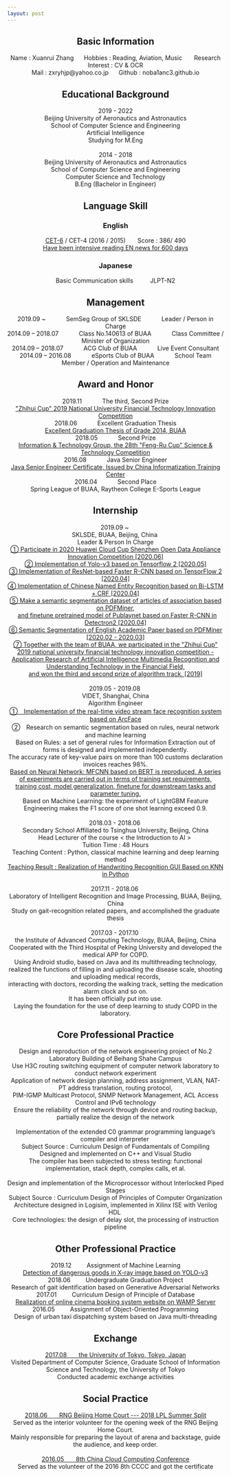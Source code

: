 ```yaml
---
layout: post
---
```


## <center>Basic Information</center>

<center>Name : Xuanrui Zhang      Hobbies : Reading, Aviation, Music       Research Interest : CV & OCR</center>
<center>Mail : zxryhjp@yahoo.co.jp      Github : noba1anc3.github.io</center>

## <center>Educational Background</center>

<center>2019 - 2022</center>
<center>Beijing University of Aeronautics and Astronautics</center>
<center>School of Computer Science and Engineering</center>
<center>Artificial Intelligence</center>
<center>Studying for M.Eng</center><br>

<center>2014 - 2018</center>
<center>Beijing University of Aeronautics and Astronautics</center>
<center>School of Computer Science and Engineering</center>
<center>Computer Science and Technology</center>
<center>B.Eng (Bachelor in Engineer)</center>

## <center>Language Skill</center>

### <center>English</center>

<center><a href="http://m.qpic.cn/psc?/fef49446-40e0-48c4-adcc-654c5015022c/90yfO.8bOadXEE4MiHsPn6TyffVgPNmGcjIvjOKMuxcAKJ1BZrBzbZJm2HeN8VaripjDuYYmI8vvcL1pckOBsQ!!/b&bo=VAROBlQETgYRCT4!&rf=viewer_4">CET-6</a> / CET-4 (2016 / 2015) &nbsp;&nbsp;&nbsp;&nbsp;&nbsp; Score : 386/ 490</center>

<center><a href="http://www.github.com/noba1anc3/en_news">
Have been intensive reading EN news for 600 days</a></center>

### <center>Japanese</center>

<center>Basic Communication skills &nbsp;&nbsp;&nbsp;&nbsp;&nbsp;&nbsp;&nbsp;&nbsp; JLPT-N2</center>

## <center>Management</center>

<center> 2019.09 ~  &nbsp;&nbsp;&nbsp;&nbsp;&nbsp;&nbsp;&nbsp;&nbsp;&nbsp;&nbsp; 
SemSeg Group of SKLSDE &nbsp;&nbsp;&nbsp;&nbsp;&nbsp;&nbsp;&nbsp;&nbsp;&nbsp;&nbsp; Leader / Person in Charge</center>

<center> 2014.09 – 2018.07 &nbsp;&nbsp;&nbsp;&nbsp;&nbsp;&nbsp;&nbsp;&nbsp;&nbsp;&nbsp; 
Class No.140613 of BUAA &nbsp;&nbsp;&nbsp;&nbsp;&nbsp;&nbsp;&nbsp;&nbsp;&nbsp;&nbsp; Class Committee / Minister of Organization</center>

<center> 2014.09 – 2018.07 &nbsp;&nbsp;&nbsp;&nbsp;&nbsp;&nbsp;&nbsp;&nbsp;&nbsp;&nbsp; 
ACG Club of BUAA &nbsp;&nbsp;&nbsp;&nbsp;&nbsp;&nbsp;&nbsp;&nbsp;&nbsp;&nbsp; Live Event Consultant</center>

<center>2014.09 – 2016.08 &nbsp;&nbsp;&nbsp;&nbsp;&nbsp;&nbsp;&nbsp;&nbsp;&nbsp;&nbsp; 
eSports Club of BUAA &nbsp;&nbsp;&nbsp;&nbsp;&nbsp;&nbsp;&nbsp;&nbsp;&nbsp;&nbsp; School Team Member / Operation and Maintenance</center>

## <center>Award and Honor</center>

<center>2019.11 &nbsp;&nbsp;&nbsp;&nbsp;&nbsp;&nbsp;&nbsp;&nbsp;&nbsp;&nbsp; The third, Second Prize <br>
<a href="http://m.qpic.cn/psc?/fef49446-40e0-48c4-adcc-654c5015022c/90yfO.8bOadXEE4MiHsPn64qNm51rLgAai7.Wdd69I4jNTfeUmBiRviOWdww2JZxEQJ2WmRkpij4t73uFKp6Vw!!/b&bo=CwtABlQM.gYDCc4!&rf=viewer_4">
"Zhihui Cup" 2019 National University Financial Technology Innovation Competition</a></center>

<center>2018.06 &nbsp;&nbsp;&nbsp;&nbsp;&nbsp;&nbsp;&nbsp;&nbsp;&nbsp;&nbsp; Excellent Graduation Thesis <br>
<a href="http://m.qpic.cn/psc?/fef49446-40e0-48c4-adcc-654c5015022c/90yfO.8bOadXEE4MiHsPn0UBm6Jr6mYr41cemrSkByfnoZcEUrB2.JZSuXZOjpIzNLNN3tMV1Ec4flJcMD0RzA!!/b&bo=QAYnCAYN*RADCaM!&rf=viewer_4">
Excellent Graduation Thesis of Grade 2014, BUAA</a></center>

<center>2018.05 &nbsp;&nbsp;&nbsp;&nbsp;&nbsp;&nbsp;&nbsp;&nbsp;&nbsp;&nbsp; Second Prize <br>
<a href="http://m.qpic.cn/psc?/fef49446-40e0-48c4-adcc-654c5015022c/90yfO.8bOadXEE4MiHsPn845wJkoLXf*8GIlqmg.rx6CyjvYPYPKxSZOttN3wbat67Qo.E8E*rcVxWZcXaculA!!/b&bo=LgRVAi4EVQIDCSw!&rf=viewer_4">
Information & Technology Group, the 28th "Feng-Ru Cup" Science & Technology Competition</a></center>

<center>2016.08 &nbsp;&nbsp;&nbsp;&nbsp;&nbsp;&nbsp;&nbsp;&nbsp;&nbsp;&nbsp; Java Senior Engineer <br>
<a href="http://m.qpic.cn/psc?/fef49446-40e0-48c4-adcc-654c5015022c/90yfO.8bOadXEE4MiHsPn3g9S5qc*oXkNhVBvm1Nq.6xhTqNgPHktWroajJv.g7RYgYvxUwaHplX7VzrLL52IA!!/b&bo=VQhABnAIVAYRCQ8!&rf=viewer_4">
Java Senior Engineer Certificate, Issued by China Informatization Training Center</a></center>

<center>2016.04 &nbsp;&nbsp;&nbsp;&nbsp;&nbsp;&nbsp;&nbsp;&nbsp;&nbsp;&nbsp; Second Place <br>
Spring League of BUAA, Raytheon College E-Sports League</center>

## <center>Internship</center>

<center>2019.09 ~ <br>
SKLSDE, BUAA, Beijing, China <br>
Leader & Person In Charge <br>
<a href="https://github.com/Noba1anc3/trash_classify_competition">
①  Participate in 2020 Huawei Cloud Cup Shenzhen Open Data Appliance Innovation Competition [2020.06]</a><br>
<a href="https://github.com/Noba1anc3/yolov3-tf2">
②  Implementation of Yolo-v3 based on Tensorflow 2 [2020.05]</a><br>
<a href="https://github.com/Noba1anc3/Faster-RCNN-TensorFlow-2">
③  Implementation of ResNet-based Faster R-CNN based on TensorFlow 2 [2020.04]</a><br>
<a href="https://github.com/Noba1anc3/CH-NER">
④  Implementation of Chinese Named Entity Recognition based on Bi-LSTM + CRF [2020.04]</a><br>
<a href="https://github.com/Noba1anc3/Company-Articles-PDF-SemSeg">
⑤  Make a semantic segmentation dataset of articles of association based on PDFMiner</a>,<br> 
<a href="https://github.com/Noba1anc3/Publaynet">
and finetune pretrained model of Publaynet based on Faster R-CNN in Detectron2 [2020.04]</a><br>
<a href="https://github.com/Noba1anc3/Academic-Paper-PDF-SemSeg">
⑥  Semantic Segmentation of English Academic Paper based on PDFMiner [2020.02 - 2020.03]</a><br>
<a href="http://m.qpic.cn/psc?/fef49446-40e0-48c4-adcc-654c5015022c/90yfO.8bOadXEE4MiHsPn64qNm51rLgAai7.Wdd69I4jNTfeUmBiRviOWdww2JZxEQJ2WmRkpij4t73uFKp6Vw!!/b&bo=CwtABlQM.gYDCc4!&rf=viewer_4">
⑦  Together with the team of BUAA, we participated in the "Zhihui Cup" 2019 national university financial technology innovation competition - <br> Application Research of Artificial Intelligence Multimedia Recognition and Understanding Technology in the Financial Field,<br>
 and won the third and second prize of algorithm track. [2019] </a></center><br>

<center>2019.05 - 2019.08 <br>
VIDET, Shanghai, China <br>
Algorithm Engineer <br>
<a href="https://github.com/Noba1anc3/ArcFace">
①　Implementation of the real-time video stream face recognition system based on ArcFace </a><br>
②　Research on semantic segmentation based on rules, neural network and machine learning <br>
Based on Rules: a set of general rules for Information Extraction out of forms is designed and implemented independently. <br>
The accuracy rate of key-value pairs on more than 100 customs declaration invoices reaches 98%. <br>
<a href="https://github.com/Noba1anc3/MFCN">
Based on Neural Network: MFCNN based on BERT is reproduced. A series of experiments are carried out in terms of training set requirements, <br>
training cost, model generalization, finetune for downstream tasks and parameter tuning. </a><br>
Based on Machine Learning: the experiment of LightGBM Feature Engineering makes the F1 score of one shot learning exceed 0.9. </center><br>

<center>2018.03 - 2018.06 <br>
Secondary School Affiliated to Tsinghua University, Beijing, China<br>
Head Lecturer of the course < the Introduction to AI > <br>
Tuition Time : 48 Hours  <br>
Teaching Content : Python, classical machine learning and deep learning method <br>
<a href="http://m.qpic.cn/psc?/fef49446-40e0-48c4-adcc-654c5015022c/90yfO.8bOadXEE4MiHsPn457z3U0oTs*AUAkgXCuuLsfjGQuzy6mTp8G2gtroLc6eSq3NqybzcRBC9K9RnjyNQ!!/b&bo=sgaAAigjIA0RCS4!&rf=viewer_4">
Teaching Result : Realization of Handwriting Recognition GUI Based on KNN in Python </a></center><br>

<center>2017.11 - 2018.06 <br>
Laboratory of Intelligent Recognition and Image Processing, BUAA, Beijing, China <br>
Study on gait-recognition related papers, and accomplished the graduate thesis </center><br>

<center>2017.03 - 2017.10 <br>
the Institute of Advanced Computing Technology, BUAA, Beijing, China <br>
Cooperated with the Third Hospital of Peking University and developed the medical APP for COPD. <br>
Using Android studio, based on Java and its multithreading technology, <br>
realized the functions of filling in and uploading the disease scale, shooting and uploading medical records, <br>
interacting with doctors, recording the walking track, setting the medication alarm clock and so on. <br>
It has been officially put into use. <br>
Laying the foundation for the use of deep learning to study COPD in the laboratory. </center>

## <center> Core Professional Practice </center>

<center>Design and reproduction of the network engineering project of No.2 Laboratory Building of Beihang Shahe Campus <br>
Use H3C routing switching equipment of computer network laboratory to conduct network experiment <br>
Application of network design planning, address assignment, VLAN, NAT-PT address translation, routing protocol, <br>
PIM-IGMP Multicast Protocol, SNMP Network Management, ACL Access Control and IPv6 technology <br>
Ensure the reliability of the network through device and routing backup, partially realize the design of the network </center><br>

<center>Implementation of the extended C0 grammar programming language’s compiler and interpreter <br>
Subject Source : Curriculum Design of Fundamentals of Compiling <br>
Designed and implemented on C++ and Visual Studio <br>
The compiler has been subjected to stress testing: functional implementation, stack depth, complex calls, et al. </center><br>

<center>Design and implementation of the Microprocessor without Interlocked Piped Stages <br>
Subject Source : Curriculum Design of Principles of Computer Organization <br>
Architecture designed in Logisim, implemented in Xilinx ISE with Verilog HDL <br>
Core technologies: the design of delay slot, the processing of instruction pipeline </center>

## <center> Other Professional Practice </center>

<center>2019.12 &nbsp;&nbsp;&nbsp;&nbsp;&nbsp;&nbsp;&nbsp; Assignment of Machine Learning <br>
<a href="https://github.com/Noba1anc3/yolov3">Detection of dangerous goods in X-ray image based on YOLO-v3</a><br></center>

<center>2018.06 &nbsp;&nbsp;&nbsp;&nbsp;&nbsp;&nbsp;&nbsp; Undergraduate Graduation Project <br>
Research of gait identification based on Generative Adversarial Networks <br></center>

<center>2017.01 &nbsp;&nbsp;&nbsp;&nbsp;&nbsp;&nbsp;&nbsp; Curriculum Design of Principle of Database <br>
<a href="http://m.qpic.cn/psc?/fef49446-40e0-48c4-adcc-654c5015022c/90yfO.8bOadXEE4MiHsPn8aYsXOxmoC2rhQQauCmqa44mbjWqWr5cNFy6*uX2Rs92JltlEiwUFSNGIgRCkj*1A!!/b&bo=gAJcCaAFEBURCUk!&rf=viewer_4">Realization of online cinema booking system website on WAMP Server</a><br></center>

<center>2016.05 &nbsp;&nbsp;&nbsp;&nbsp;&nbsp;&nbsp;&nbsp; Assignment of Object-Oriented Programming <br>
Design of urban taxi dispatching system based on Java multi-threading </center>

## <center> Exchange </center>

<center><a href="http://m.qpic.cn/psc?/fef49446-40e0-48c4-adcc-654c5015022c/90yfO.8bOadXEE4MiHsPn77BdHzgQDvG4wJ*BNz3.0AVveG5vutaOZvVcRYnlDC6RV5PFHy8bJJvJ4Y7o.6tCg!!/b&bo=0AIABdACAAURCT4!&rf=viewer_4">2017.08 &nbsp;&nbsp;&nbsp;&nbsp;&nbsp; the University of Tokyo, Tokyo, Japan</a><br> 
Visited Department of Computer Science, Graduate School of Information Science and Technology, the University of Tokyo<br>
Conducted academic exchange activities</center>

## <center> Social Practice </center>

<center><a href="http://m.qpic.cn/psc?/fef49446-40e0-48c4-adcc-654c5015022c/90yfO.8bOadXEE4MiHsPn23gQmzbVdoxbv*exsH6rmg4p7MZXaoX7AkuQindec*IS2M0BZVDtgMqFvcN911WUA!!/b&bo=qAZABvwIcAgRCVo!&rf=viewer_4">2018.06 &nbsp;&nbsp;&nbsp;&nbsp;&nbsp; RNG Beijing Home Court --- 2018 LPL Summer Split</a><br>
Served as the interior volunteer for the opening week of the RNG Beijing Home Court. <br>
Mainly responsible for preparing the layout of arena and backstage, guide the audience, and keep order. </center><br>

<center><a href="http://m.qpic.cn/psc?/fef49446-40e0-48c4-adcc-654c5015022c/90yfO.8bOadXEE4MiHsPn*zgMvy1JdwreAOHASXGwARpiDpA7ty3mRM.7*RctmUrFvplblQPiwKziyU*EUmkiA!!/b&bo=VQhABgASgA0RCbo!&rf=viewer_4">2016.05 &nbsp;&nbsp;&nbsp;&nbsp;&nbsp; 8th China Cloud Computing Conference</a><br>
Served as the volunteer of the 2016 8th CCCC and got the certificate </center>

